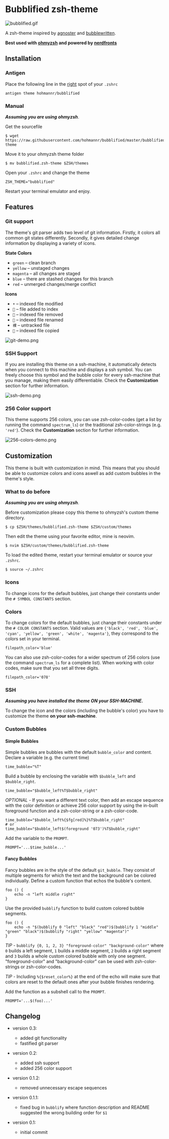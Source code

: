 # Bubblified zsh-theme

![bubblified.gif](https://raw.githubusercontent.com/hohmannr/bubblified/master/pics/bubblified.gif)

A zsh-theme inspired by [agnoster](https://github.com/agnoster/agnoster-zsh-theme) and [bubblewritten](https://github.com/paracorde/dots/blob/master/bubblewritten.zsh-theme).

**Best used with [ohmyzsh](https://github.com/ohmyzsh/ohmyzsh) and powered by [nerdfronts](https://github.com/ryanoasis/nerd-fonts)**

## Installation

### Antigen

Place the following line in the [right](https://github.com/zsh-users/antigen) spot of your `.zshrc`

```
antigen theme hohmannr/bubblified
```


### Manual

***Assuming you are using ohmyzsh***.

Get the sourcefile
```
$ wget https://raw.githubusercontent.com/hohmannr/bubblified/master/bubblified.zsh-theme
```

Move it to your ohmyzsh theme folder
```
$ mv bubblified.zsh-theme $ZSH/themes
```

Open your `.zshrc` and change the theme
```
ZSH_THEME="bubblified"
```

Restart your terminal emulator and enjoy.

## Features

### Git support

The theme's git parser adds two level of git information. Firstly, it colors all common git states differently. Secondly, it gives detailed change information by displaying a variety of icons.

**State Colors**

- `green` – clean branch
- `yellow` – unstaged changes
- `magenta` – all changes are staged
- `blue` – there are stashed changes for this branch
- `red` – unmerged changes/merge conflict

**Icons**

- `•` – indexed file modified
- `` – file added to index
- `` – indexed file removed
- `` – indexed file renamed
- `裸` – untracked file
- `` – indexed file copied

![git-demo.png](https://raw.githubusercontent.com/hohmannr/bubblified/dev/pics/git-demo.png)

### SSH Support

If you are installing this theme on a ssh-machine, it automatically detects when you connect to this machine and displays a ssh symbol. You can freely choose this symbol and the bubble color for every ssh-machine that you manage, making them easily differentiable. Check the **Customization** section for further information.

![ssh-demo.png](https://raw.githubusercontent.com/hohmannr/bubblified/dev/pics/ssh-demo.png)

### 256 Color support

This theme supports 256 colors, you can use zsh-color-codes (get a list by running the command `spectrum_ls`) or the traditional zsh-color-strings (e.g. `'red'`). Check the **Customization** section for further information.

![256-colors-demo.png](https://raw.githubusercontent.com/hohmannr/bubblified/dev/pics/256-colors-demo.png)

## Customization

This theme is built with customization in mind. This means that you should be able to customize colors and icons aswell as add custom bubbles in the theme's style.

### What to do before

***Assuming you are using ohmyzsh***.

Before customization please copy this theme to ohmyzsh's custom theme directory.
```
$ cp $ZSH/themes/bubblified.zsh-theme $ZSH/custom/themes
```

Then edit the theme using your favorite editor, mine is neovim.
```
$ nvim $ZSH/custom/themes/bubblified.zsh-theme
```
To load the edited theme, restart your terminal emulator or source your `.zshrc`.
```
$ source ~/.zshrc
```

### Icons

To change icons for the default bubbles, just change their constants under the `# SYMBOL CONSTANTS` section.

### Colors

To change colors for the default bubbles, just change their constants under the `# COLOR CONSTANTS` section. Valid values are `{'black', 'red', 'blue', 'cyan', 'yellow', 'green', 'white', 'magenta'}`, they correspond to the colors set in your terminal.

```
filepath_color='blue'
```

You can also use zsh-color-codes for a wider spectrum of 256 colors (use the command `spectrum_ls` for a complete list). When working with color codes, make sure that you set all three digits.

```
filepath_color='078'
```

### SSH

***Assuming you have installed the theme ON your SSH-MACHINE.***

To change the icon and the colors (including the bubble's color) you have to customize the theme **on your ssh-machine**.

### Custom Bubbles

#### Simple Bubbles

Simple bubbles are bubbles with the default `bubble_color` and content.
Declare a variable (e.g. the current time)

```
time_bubble="%T"
```
    
Build a bubble by enclosing the variable with `$bubble_left` and `$bubble_right`.

```
time_bubble="$bubble_left%T$bubble_right"
```

*OPTIONAL* - If you want a different text color, then add an escape sequence with the color definition or achieve 256 color support by using the in-built foreground function and a zsh-color-string or a zsh-color-code.

```
time_bubble="$bubble_left%{$fg[red]%}%T$bubble_right"
# or
time_bubble="$bubble_left$(foreground '073')%T$bubble_right"
```

Add the variable to the `PROMPT`.

```
PROMPT='...$time_bubble...'
```

#### Fancy Bubbles

Fancy bubbles are in the style of the default `git_bubble`. They consist of multiple segments for which the text and the background can be colored individually.
Define a custom function that echos the bubble's content.

```
foo () {
    echo -n "left middle right"
}
```

Use the provided `bubblify` function to build custom colored bubble segments.

```
foo () {
    echo -n "$(bubblify 0 "left" "black" "red")$(bubblify 1 "middle" "green" "black")$(bubblify "right" "yellow" "magenta")"
}
```

*TIP* - `bubblify {0, 1, 2, 3} "foreground-color" "background-color"` where `0` builds a left segment, `1` builds a middle segment, `2` builds a right segment and `3` builds a whole custom colored bubble with only one segment. "foreground-color" and "background-color" can be used with zsh-color-strings or zsh-color-codes.

*TIP* - Including `%{$reset_color%}` at the end of the echo will make sure that colors are reset to the default ones after your bubble finishes rendering.

Add the function as a subshell call to the `PROMPT`.

```
PROMPT='...$(foo)...'
```

## Changelog

- version 0.3:
    - added git functionality
    - fastified git parser

- version 0.2:
    - added ssh support
    - added 256 color support

- version 0.1.2:
    - removed unnecessary escape sequences

- version 0.1.1:
    - fixed bug in `bubblify` where function description and README suggested the wrong building order for `$1`

- version 0.1:
    - initial commit

